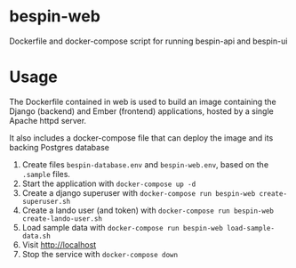 bespin-web
==========

Dockerfile and docker-compose script for running bespin-api and bespin-ui

# Usage

The Dockerfile contained in web is used to build an image containing the Django (backend) and Ember (frontend) applications, hosted by a single Apache httpd server.

It also includes a docker-compose file that can deploy the image and its backing Postgres database

1. Create files `bespin-database.env` and `bespin-web.env`, based on the `.sample` files.
2. Start the application with `docker-compose up -d`
3. Create a django superuser with `docker-compose run bespin-web create-superuser.sh`
4. Create a lando user (and token) with `docker-compose run bespin-web create-lando-user.sh`
5. Load sample data with `docker-compose run bespin-web load-sample-data.sh`
6. Visit [http://localhost](http://localhost)
7. Stop the service with `docker-compose down`

